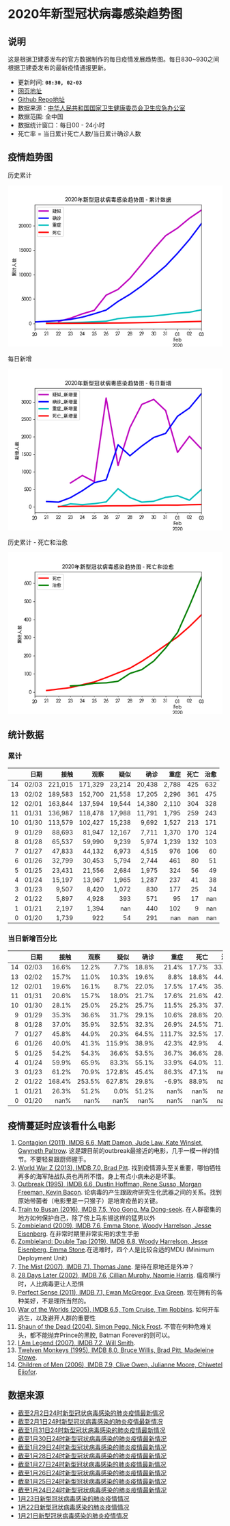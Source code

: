 
# 2020年新型冠状病毒感染趋势图

## 说明

这是根据卫建委发布的官方数据制作的每日疫情发展趋势图。每日830~930之间根据卫建委发布的最新疫情通报更新。

- 更新时间: **`08:30, 02-03`**
- [网页地址](https://zire.github.io/pandemic2020/)
- [Github Repo地址](https://github.com/zire/pandemic2020)
- 数据来源：[中华人民共和国国家卫生健康委员会卫生应急办公室](http://www.nhc.gov.cn/)
- 数据范围: 全中国
- 数据统计窗口：每日00 - 24小时
- 死亡率 = 当日累计死亡人数/当日累计确诊人数

## 疫情趋势图

历史累计

![chart](charts/chart_big_4_ltd.png)

每日新增

![chart](charts/chart_big_4_net_new.png)

历史累计 - 死亡和治愈

![chart](charts/chart_DnC_LTD.png)

## 统计数据

### 累计

|    |   日期 |    接触 |    观察 |   疑似 |   确诊 |   重症 |   死亡 |   治愈 |
|---:|-------:|--------:|--------:|-------:|-------:|-------:|-------:|-------:|
| 14 |  02/03 | 221,015 | 171,329 | 23,214 | 20,438 |  2,788 |    425 |    632 |
| 13 |  02/02 | 189,583 | 152,700 | 21,558 | 17,205 |  2,296 |    361 |    475 |
| 12 |  02/01 | 163,844 | 137,594 | 19,544 | 14,380 |  2,110 |    304 |    328 |
| 11 |  01/31 | 136,987 | 118,478 | 17,988 | 11,791 |  1,795 |    259 |    243 |
| 10 |  01/30 | 113,579 | 102,427 | 15,238 |  9,692 |  1,527 |    213 |    171 |
|  9 |  01/29 |  88,693 |  81,947 | 12,167 |  7,711 |  1,370 |    170 |    124 |
|  8 |  01/28 |  65,537 |  59,990 |  9,239 |  5,974 |  1,239 |    132 |    103 |
|  7 |  01/27 |  47,833 |  44,132 |  6,973 |  4,515 |    976 |    106 |     60 |
|  6 |  01/26 |  32,799 |  30,453 |  5,794 |  2,744 |    461 |     80 |     51 |
|  5 |  01/25 |  23,431 |  21,556 |  2,684 |  1,975 |    324 |     56 |     49 |
|  4 |  01/24 |  15,197 |  13,967 |  1,965 |  1,287 |    237 |     41 |     38 |
|  3 |  01/23 |   9,507 |   8,420 |  1,072 |    830 |    177 |     25 |     34 |
|  2 |  01/22 |   5,897 |   4,928 |    393 |    571 |     95 |     17 |    nan |
|  1 |  01/21 |   2,197 |   1,394 |    nan |    440 |    102 |      9 |    nan |
|  0 |  01/20 |   1,739 |     922 |     54 |    291 |    nan |    nan |    nan |

### 当日新增百分比

|    |   日期 |   接触 |   观察 |   疑似 |   确诊 |   重症 |   死亡 |   治愈 |
|---:|-------:|-------:|-------:|-------:|-------:|-------:|-------:|-------:|
| 14 |  02/03 |  16.6% |  12.2% |   7.7% |  18.8% |  21.4% |  17.7% |  33.1% |
| 13 |  02/02 |  15.7% |  11.0% |  10.3% |  19.6% |   8.8% |  18.8% |  44.8% |
| 12 |  02/01 |  19.6% |  16.1% |   8.7% |  22.0% |  17.5% |  17.4% |  35.0% |
| 11 |  01/31 |  20.6% |  15.7% |  18.0% |  21.7% |  17.6% |  21.6% |  42.1% |
| 10 |  01/30 |  28.1% |  25.0% |  25.2% |  25.7% |  11.5% |  25.3% |  37.9% |
|  9 |  01/29 |  35.3% |  36.6% |  31.7% |  29.1% |  10.6% |  28.8% |  20.4% |
|  8 |  01/28 |  37.0% |  35.9% |  32.5% |  32.3% |  26.9% |  24.5% |  71.7% |
|  7 |  01/27 |  45.8% |  44.9% |  20.3% |  64.5% | 111.7% |  32.5% |  17.6% |
|  6 |  01/26 |  40.0% |  41.3% | 115.9% |  38.9% |  42.3% |  42.9% |   4.1% |
|  5 |  01/25 |  54.2% |  54.3% |  36.6% |  53.5% |  36.7% |  36.6% |  28.9% |
|  4 |  01/24 |  59.9% |  65.9% |  83.3% |  55.1% |  33.9% |  64.0% |  11.8% |
|  3 |  01/23 |  61.2% |  70.9% | 172.8% |  45.4% |  86.3% |  47.1% |   nan% |
|  2 |  01/22 | 168.4% | 253.5% | 627.8% |  29.8% |  -6.9% |  88.9% |   nan% |
|  1 |  01/21 |  26.3% |  51.2% |   0.0% |  51.2% |   nan% |   nan% |   nan% |
|  0 |  01/20 |   nan% |   nan% |   nan% |   nan% |   nan% |   nan% |   nan% |

## 疫情蔓延时应该看什么电影

1. [Contagion (2011), IMDB 6.6, Matt Damon, Jude Law, Kate Winslet, Gwyneth Paltrow](https://www.imdb.com/title/tt1598778/). 这是跟目前的outbreak最接近的电影，几乎一模一样的情节。不要轻易跟厨师握手。
2. [World War Z (2013), IMDB 7.0, Brad Pitt](https://www.imdb.com/title/tt0816711/). 找到疫情源头至关重要，哪怕牺牲再多的海军陆战队员也再所不惜。身上有点小病未必是坏事。
3. [Outbreak (1995), IMDB 6.6, Dustin Hoffman, Rene Susso, Morgan Freeman, Kevin Bacon](https://www.imdb.com/title/tt0114069/). 论病毒的产生跟政府研究生化武器之间的关系。找到原始带菌者（电影里是一只猴子）是培育疫苗的关键。
4. [Train to Busan (2016), IMDB 7.5, Yoo Gong, Ma Dong-seok](https://www.imdb.com/title/tt5700672/). 在人群密集的地方如何保护自己，除了傍上马东锡这样的猛男以外
5. [Zombieland (2009), IMDB 7.6, Emma Stone, Woody Harrelson, Jesse Eisenberg](https://www.imdb.com/title/tt1156398/). 在非常时期里非常实用的求生手册
6. [Zombieland: Double Tap (2019), IMDB 6.8, Woody Harrelson, Jesse Eisenberg, Emma Stone](https://www.imdb.com/title/tt1560220/).在逃难时，四个人是比较合适的MDU (Minimum Deployment Unit）
7. [The Mist (2007), IMDB 7.1, Thomas Jane](https://www.imdb.com/title/tt0884328/). 是待在原地还是外冲？
8. [28 Days Later (2002), IMDB 7.6, Cillian Murphy, Naomie Harris](https://www.imdb.com/title/tt0289043/). 瘟疫横行时，人比病毒更让人恐惧
9. [Perfect Sense (2011), IMDB 7.1, Ewan McGregor, Eva Green](https://www.imdb.com/title/tt1439572/). 现在拥有的各种美好，不是理所当然的。
10. [War of the Worlds (2005), IMDB 6.5, Tom Cruise, Tim Robbins](https://www.imdb.com/title/tt0407304/). 如何开车逃生，以及避开人群的重要性
11. [Shaun of the Dead (2004), Simon Pegg, Nick Frost](https://www.imdb.com/title/tt0365748/). 不管在何种危难关头，都不能抛弃Prince的黑胶, Batman Forever的则可以。
12. [I Am Legend (2007), IMDB 7.2, Will Smith](https://www.imdb.com/title/tt0480249/). 
13. [Twelven Monkeys (1995), IMDB 8.0, Bruce Willis, Brad Pitt, Madeleine Stowe](https://www.imdb.com/title/tt0114746/). 
14. [Children of Men (2006), IMDB 7.9, Clive Owen, Julianne Moore, Chiwetel Ejiofor](https://www.imdb.com/title/tt0206634/).

## 数据来源

- [截至2月2日24时新型冠状病毒感染的肺炎疫情最新情况](http://www.nhc.gov.cn/xcs/yqfkdt/202002/24a796819bf747bd8b945384517e9a51.shtml)
- [截至2月1日24时新型冠状病毒感染的肺炎疫情最新情况](http://www.nhc.gov.cn/xcs/yqtb/202002/d5c495da742f4739b7f99339c3bd032f.shtml)
- [截至1月31日24时新型冠状病毒感染的肺炎疫情最新情况](http://www.nhc.gov.cn/xcs/yqtb/202002/84faf71e096446fdb1ae44939ba5c528.shtml)
- [截至1月30日24时新型冠状病毒感染的肺炎疫情最新情况](http://www.nhc.gov.cn/xcs/yqtb/202001/a53e6df293cc4ff0b5a16ddf7b6b2b31.shtml)
- [截至1月29日24时新型冠状病毒感染的肺炎疫情最新情况](http://www.nhc.gov.cn/xcs/yqtb/202001/e71bd2e7a0824ca69f87bbf1bef2a3c9.shtml)
- [截至1月28日24时新型冠状病毒感染的肺炎疫情最新情况](http://www.nhc.gov.cn/xcs/yqtb/202001/1c259a68d81d40abb939a0781c1fe237.shtml)
- [截至1月27日24时新型冠状病毒感染的肺炎疫情最新情况](http://www.nhc.gov.cn/xcs/yqtb/202001/ec9fe7ea987d467d9462e7db509079e6.shtml)
- [截至1月26日24时新型冠状病毒感染的肺炎疫情最新情况](http://www.nhc.gov.cn/xcs/yqtb/202001/3882fdcdbfdc4b4fa4e3a829b62d518e.shtml)
- [截至1月25日24时新型冠状病毒感染的肺炎疫情最新情况](http://www.nhc.gov.cn/xcs/yqtb/202001/9614b05a8cac4ffabac10c4502fe517c.shtml)
- [截至1月24日24时新型冠状病毒感染的肺炎疫情最新情况](http://www.nhc.gov.cn/xcs/yqtb/202001/a7cf0437d1324aed9cc1b890b8ee29e6.shtml)
- [1月23日新型冠状病毒感染的肺炎疫情情况](http://www.nhc.gov.cn/xcs/yqtb/202001/5d19a4f6d3154b9fae328918ed2e3c8a.shtml)
- [1月22日新型冠状病毒感染的肺炎疫情情况](http://www.nhc.gov.cn/xcs/yqtb/202001/a3c8b5144067417889d8760254b1a7ca.shtml)
- [1月21日新型冠状病毒感染的肺炎疫情情况](http://www.nhc.gov.cn/xcs/yqtb/202001/930c021cdd1f46dc832fc27e0cc465c8.shtml)
